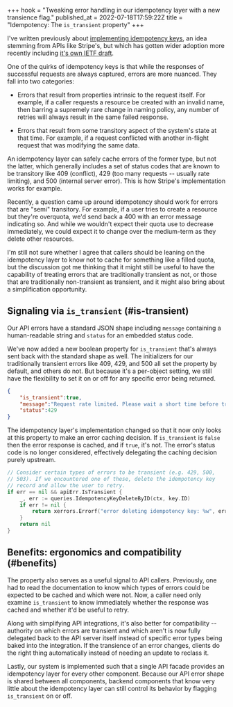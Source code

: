 +++
hook = "Tweaking error handling in our idempotency layer with a new transience flag."
published_at = 2022-07-18T17:59:22Z
title = "Idempotency: The `is_transient` property"
+++

I've written previously about [implementing idempotency keys](/fragments/idempotency-keys-crunchy), an idea stemming from APIs like Stripe's, but which has gotten wider adoption more recently including [it's own IETF draft](https://datatracker.ietf.org/doc/html/draft-ietf-httpapi-idempotency-key-header-00).

One of the quirks of idempotency keys is that while the responses of successful requests are always captured, errors are more nuanced. They fall into two categories:

* Errors that result from properties intrinsic to the request itself. For example, if a caller requests a resource be created with an invalid name, then barring a supremely rare change in naming policy, any number of retries will always result in the same failed response.

* Errors that result from some transitory aspect of the system's state at that time. For example, if a request conflicted with another in-flight request that was modifying the same data.

An idempotency layer can safely cache errors of the former type, but not the latter, which generally includes a set of status codes that are known to be transitory like 409 (conflict), 429 (too many requests -- usually rate limiting), and 500 (internal server error). This is how Stripe's implementation works for example.

Recently, a question came up around idempotency should work for errors that are "semi" transitory. For example, if a user tries to create a resource but they're overquota, we'd send back a 400 with an error message indicating so. And while we wouldn't expect their quota use to decrease immediately, we could expect it to change over the medium-term as they delete other resources.

I'm still not sure whether I agree that callers should be leaning on the idempotency layer to know not to cache for something like a filled quota, but the discussion got me thinking that it might still be useful to have the capability of treating errors that are traditionally transient as not, or those that are traditionally non-transient as transient, and it might also bring about a simplification opportunity.

## Signaling via `is_transient` (#is-transient)

Our API errors have a standard JSON shape including `message` containing a human-readable string and `status` for an embedded status code.

We've now added a new boolean property for `is_transient` that's always sent back with the standard shape as well. The initializers for our traditionally transient errors like 409, 429, and 500 all set the property by default, and others do not. But because it's a per-object setting, we still have the flexibility to set it on or off for any specific error being returned.

``` json
{
    "is_transient":true,
    "message":"Request rate limited. Please wait a short time before trying another.",
    "status":429
}
```

The idempotency layer's implementation changed so that it now only looks at this property to make an error caching decision. If `is_transient` is `false` then the error response is cached, and if `true`, it's not. The error's status code is no longer considered, effectively delegating the caching decision purely upstream.

``` go
// Consider certain types of errors to be transient (e.g. 429, 500,
// 503). If we encountered one of these, delete the idempotency key
// record and allow the user to retry.
if err == nil && apiErr.IsTransient {
    _, err := queries.IdempotencyKeyDeleteByID(ctx, key.ID)
    if err != nil {
        return xerrors.Errorf("error deleting idempotency key: %w", err)
    }
    return nil
}
```

## Benefits: ergonomics and compatibility (#benefits)

The property also serves as a useful signal to API callers. Previously, one had to read the documentation to know which types of errors could be expected to be cached and which were not. Now, a caller need only examine `is_transient` to know immediately whether the response was cached and whether it'd be useful to retry.

Along with simplifying API integrations, it's also better for compatibility -- authority on which errors are transient and which aren't is now fully delegated back to the API server itself instead of specific error types being baked into the integration. If the transience of an error changes, clients do the right thing automatically instead of needing an update to reclass it.

Lastly, our system is implemented such that a single API facade provides an idempotency layer for every other component. Because our API error shape is shared between all components, backend components that know very little about the idempotency layer can still control its behavior by flagging `is_transient` on or off.
